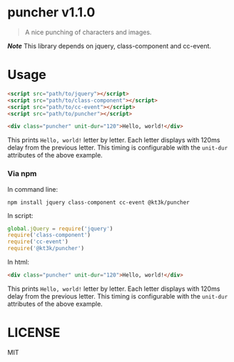 # puncher v1.1.0

> A nice punching of characters and images.

***Note*** This library depends on jquery, class-component and cc-event.

# Usage

```html
<script src="path/to/jquery"></script>
<script src="path/to/class-component"></script>
<script src="path/to/cc-event"></script>
<script src="path/to/puncher"></script>

<div class="puncher" unit-dur="120">Hello, world!</div>
```

This prints `Hello, world!` letter by letter. Each letter displays with 120ms delay from the previous letter. This timing is configurable with the `unit-dur` attributes of the above example.

### Via npm

In command line:

    npm install jquery class-component cc-event @kt3k/puncher

In script:

```js
global.jQuery = require('jquery')
require('class-component')
require('cc-event')
require('@kt3k/puncher')
```

In html:

```html
<div class="puncher" unit-dur="120">Hello, world!</div>
```

This prints `Hello, world!` letter by letter. Each letter displays with 120ms delay from the previous letter. This timing is configurable with the `unit-dur` attributes of the above example.

# LICENSE

MIT
